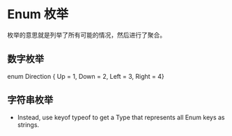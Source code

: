 # Enum 枚举

枚举的意思就是列举了所有可能的情况，然后进行了聚合。

## 数字枚举

enum Direction { Up = 1, Down = 2, Left = 3, Right = 4}

## 字符串枚举

- Instead, use keyof typeof to get a Type that represents all Enum keys as strings.
